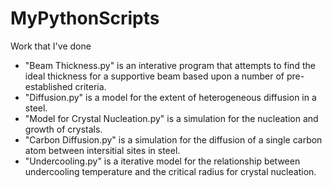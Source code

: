 # MyPythonScripts
Work that I've done

- "Beam Thickness.py" is an interative program that attempts to find the ideal thickness for a supportive beam based upon a number of pre-established criteria.
- "Diffusion.py" is a model for the extent of heterogeneous diffusion in a steel.
- "Model for Crystal Nucleation.py" is a simulation for the nucleation and growth of crystals.
- "Carbon Diffusion.py" is a simulation for the diffusion of a single carbon atom between intersitial sites in steel.
- "Undercooling.py" is a iterative model for the relationship between undercooling temperature and the critical radius for crystal nucleation.
